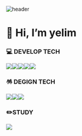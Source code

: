 ![header](https://capsule-render.vercel.app/api?type=waving&color=timeGradient&text=Welcome%20to%20yelim's%20GitHub%20👋&animation=twinkling&fontSize=35&fontAlignY=40&fontAlign=70&height=250)


<h1>👋 Hi, I’m yelim</h1>



<h3>💻 DEVELOP TECH</h3>

<p style=><img src="https://img.shields.io/badge/-HTML-E34F26?style=for-the-badge&logo=html5&logoColor=white"><img src="https://img.shields.io/badge/-CSS-1572B6?style=for-the-badge&logo=css3&logoColor=white"><img src="https://img.shields.io/badge/-SASS-CC6699?style=for-the-badge&logo=sass&logoColor=white"><img src="https://img.shields.io/badge/-jQuery-0769AD?style=for-the-badge&logo=jquery&logoColor=white"><img src="https://img.shields.io/badge/-JavaScript-F7DF1E?style=for-the-badge&logo=javascript&logoColor=white"></p>

<h3>🪅 DEGIGN TECH</h3>

<p><img src="https://img.shields.io/badge/-PhotoShop-31A8FF?style=for-the-badge&logo=adobephotoshop&logoColor=white"><img src="https://img.shields.io/badge/-Illustrator-FF9A00?style=for-the-badge&logo=adobeillustrator&logoColor=white"><img src="https://img.shields.io/badge/-Figma-F24E1E?style=for-the-badge&logo=figma&logoColor=white"></p>


<h3>✏️STUDY</h3>
<img src="https://img.shields.io/badge/Notion-000000?style=for-the-badge&logo=Notion&logoColor=white">


